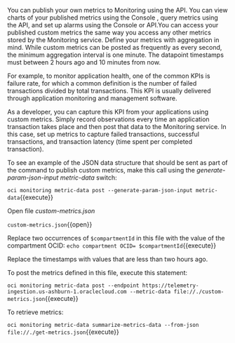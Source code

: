 You can publish your own metrics to Monitoring using the API. You can view charts of your published metrics using the Console , query metrics using the API, and set up alarms using the Console or API.You can access your published custom metrics the same way you access any other metrics stored by the Monitoring service. Define your metrics with aggregation in mind. While custom metrics can be posted as frequently as every second, the minimum aggregation interval is one minute. The datapoint timestamps must between 2 hours ago and 10 minutes from now.

For example, to monitor application health, one of the common KPIs is failure rate, for which a common definition is the number of failed transactions divided by total transactions. This KPI is usually delivered through application monitoring and management software.

As a developer, you can capture this KPI from your applications using custom metrics. Simply record observations every time an application transaction takes place and then post that data to the Monitoring service. In this case, set up metrics to capture failed transactions, successful transactions, and transaction latency (time spent per completed transaction).

To see an example of the JSON data structure that should be sent as part of the command to publish custom metrics, make this call using the *generate-param-json-input metric-data* switch:

`oci monitoring metric-data post --generate-param-json-input metric-data`{{execute}}

Open file *custom-metrics.json*

`custom-metrics.json`{{open}}

Replace two occurrences of `$compartmentId` in this file with the value of the compartment OCID:
`echo compartment OCID= $compartmentId`{{execute}}

Replace the timestamps with values that are less than two hours ago.

To post the metrics defined in this file, execute this statement:

`oci monitoring metric-data post --endpoint https://telemetry-ingestion.us-ashburn-1.oraclecloud.com --metric-data file://./custom-metrics.json`{{execute}}


To retrieve metrics:

`oci monitoring metric-data summarize-metrics-data --from-json file://./get-metrics.json`{{execute}}

